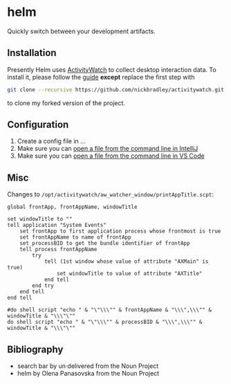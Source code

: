 # helm
Quickly switch between your development artifacts.


## Installation

Presently Helm uses [ActivityWatch]() to collect desktop interaction data.
To install it, please follow the [guide](https://activitywatch.readthedocs.io/en/latest/installing-from-source.html) **except** replace the first step with
```sh
git clone --recursive https://github.com/nickbradley/activitywatch.git
```
to clone my forked version of the project.

## Configuration

1. Create a config file in ...
2. Make sure you can [open a file from the command line in IntelliJ](https://www.jetbrains.com/help/idea/opening-files-from-command-line.html) 
3. Make sure you can [open a file from the command line in VS Code](https://code.visualstudio.com/docs/setup/mac#_launching-from-the-command-line)

## Misc

Changes to `/opt/activitywatch/aw_watcher_window/printAppTitle.scpt`:
```
global frontApp, frontAppName, windowTitle

set windowTitle to ""
tell application "System Events"
	set frontApp to first application process whose frontmost is true
	set frontAppName to name of frontApp
	set processBID to get the bundle identifier of frontApp
	tell process frontAppName
		try
			tell (1st window whose value of attribute "AXMain" is true)
				set windowTitle to value of attribute "AXTitle"
			end tell
		end try
	end tell
end tell

#do shell script "echo " & "\"\\\"" & frontAppName & "\\\",\\\"" & windowTitle & "\\\"\""
do shell script "echo " & "\"\\\"" & processBID & "\\\",\\\"" & windowTitle & "\\\"\""

```
  
## Bibliography
- search bar by un·delivered from the Noun Project
- helm by Olena Panasovska from the Noun Project